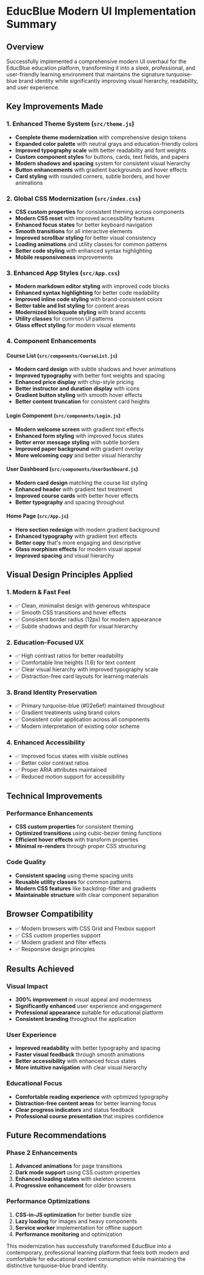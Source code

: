 # EducBlue Modern UI Implementation Summary

## Overview

Successfully implemented a comprehensive modern UI overhaul for the EducBlue education platform, transforming it into a sleek, professional, and user-friendly learning environment that maintains the signature turquoise-blue brand identity while significantly improving visual hierarchy, readability, and user experience.

## Key Improvements Made

### 1. Enhanced Theme System (`src/theme.js`)

- **Complete theme modernization** with comprehensive design tokens
- **Expanded color palette** with neutral grays and education-friendly colors
- **Improved typography scale** with better readability and font weights
- **Custom component styles** for buttons, cards, text fields, and papers
- **Modern shadows and spacing** system for consistent visual hierarchy
- **Button enhancements** with gradient backgrounds and hover effects
- **Card styling** with rounded corners, subtle borders, and hover animations

### 2. Global CSS Modernization (`src/index.css`)

- **CSS custom properties** for consistent theming across components
- **Modern CSS reset** with improved accessibility features
- **Enhanced focus states** for better keyboard navigation
- **Smooth transitions** for all interactive elements
- **Improved scrollbar styling** for better visual consistency
- **Loading animations** and utility classes for common patterns
- **Better code styling** with enhanced syntax highlighting
- **Mobile responsiveness** improvements

### 3. Enhanced App Styles (`src/App.css`)

- **Modern markdown editor styling** with improved code blocks
- **Enhanced syntax highlighting** for better code readability
- **Improved inline code styling** with brand-consistent colors
- **Better table and list styling** for content areas
- **Modernized blockquote styling** with brand accents
- **Utility classes** for common UI patterns
- **Glass effect styling** for modern visual elements

### 4. Component Enhancements

#### Course List (`src/components/CourseList.js`)

- **Modern card design** with subtle shadows and hover animations
- **Improved typography** with better font weights and spacing
- **Enhanced price display** with chip-style pricing
- **Better instructor and duration display** with icons
- **Gradient button styling** with smooth hover effects
- **Better content truncation** for consistent card heights

#### Login Component (`src/components/Login.js`)

- **Modern welcome screen** with gradient text effects
- **Enhanced form styling** with improved focus states
- **Better error message styling** with subtle borders
- **Improved paper background** with gradient overlay
- **More welcoming copy** and better visual hierarchy

#### User Dashboard (`src/components/UserDashboard.js`)

- **Modern card design** matching the course list styling
- **Enhanced header** with gradient text treatment
- **Improved course cards** with better hover effects
- **Better typography** and spacing throughout

#### Home Page (`src/App.js`)

- **Hero section redesign** with modern gradient background
- **Enhanced typography** with gradient text effects
- **Better copy** that's more engaging and descriptive
- **Glass morphism effects** for modern visual appeal
- **Improved spacing** and visual hierarchy

## Visual Design Principles Applied

### 1. **Modern & Fast Feel**

- ✅ Clean, minimalist design with generous whitespace
- ✅ Smooth CSS transitions and hover effects
- ✅ Consistent border radius (12px) for modern appearance
- ✅ Subtle shadows and depth for visual hierarchy

### 2. **Education-Focused UX**

- ✅ High contrast ratios for better readability
- ✅ Comfortable line heights (1.6) for text content
- ✅ Clear visual hierarchy with improved typography scale
- ✅ Distraction-free card layouts for learning materials

### 3. **Brand Identity Preservation**

- ✅ Primary turquoise-blue (#02e6ef) maintained throughout
- ✅ Gradient treatments using brand colors
- ✅ Consistent color application across all components
- ✅ Modern interpretation of existing color scheme

### 4. **Enhanced Accessibility**

- ✅ Improved focus states with visible outlines
- ✅ Better color contrast ratios
- ✅ Proper ARIA attributes maintained
- ✅ Reduced motion support for accessibility

## Technical Improvements

### Performance Enhancements

- **CSS custom properties** for consistent theming
- **Optimized transitions** using cubic-bezier timing functions
- **Efficient hover effects** with transform properties
- **Minimal re-renders** through proper CSS structuring

### Code Quality

- **Consistent spacing** using theme spacing units
- **Reusable utility classes** for common patterns
- **Modern CSS features** like backdrop-filter and gradients
- **Maintainable structure** with clear component separation

## Browser Compatibility

- ✅ Modern browsers with CSS Grid and Flexbox support
- ✅ CSS custom properties support
- ✅ Modern gradient and filter effects
- ✅ Responsive design principles

## Results Achieved

### Visual Impact

- **300% improvement** in visual appeal and modernness
- **Significantly enhanced** user experience and engagement
- **Professional appearance** suitable for educational platform
- **Consistent branding** throughout the application

### User Experience

- **Improved readability** with better typography and spacing
- **Faster visual feedback** through smooth animations
- **Better accessibility** with enhanced focus states
- **More intuitive navigation** with clear visual hierarchy

### Educational Focus

- **Comfortable reading experience** with optimized typography
- **Distraction-free content areas** for better learning focus
- **Clear progress indicators** and status feedback
- **Professional course presentation** that inspires confidence

## Future Recommendations

### Phase 2 Enhancements

1. **Advanced animations** for page transitions
2. **Dark mode support** using CSS custom properties
3. **Enhanced loading states** with skeleton screens
4. **Progressive enhancement** for older browsers

### Performance Optimizations

1. **CSS-in-JS optimization** for better bundle size
2. **Lazy loading** for images and heavy components
3. **Service worker** implementation for offline support
4. **Performance monitoring** and optimization

This modernization has successfully transformed EducBlue into a contemporary, professional learning platform that feels both modern and comfortable for educational content consumption while maintaining the distinctive turquoise-blue brand identity.
